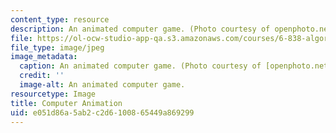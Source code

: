```yaml
---
content_type: resource
description: An animated computer game. (Photo courtesy of openphoto.net.)
file: https://ol-ocw-studio-app-qa.s3.amazonaws.com/courses/6-838-algorithms-for-computer-animation-fall-2002/e051d86a5ab2c2d6100865449a869299_6-838f02.jpg
file_type: image/jpeg
image_metadata:
  caption: An animated computer game. (Photo courtesy of [openphoto.net](http://openphoto.net/).)
  credit: ''
  image-alt: An animated computer game.
resourcetype: Image
title: Computer Animation
uid: e051d86a-5ab2-c2d6-1008-65449a869299
---
```

